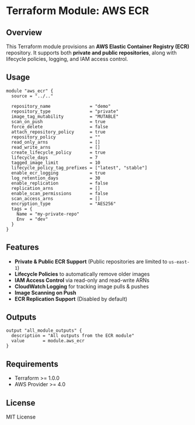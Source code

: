 # Terraform Module: AWS ECR

## Overview

This Terraform module provisions an **AWS Elastic Container Registry (ECR)** repository. It supports both **private and public repositories**, along with lifecycle policies, logging, and IAM access control.

## Usage

```hcl
module "aws_ecr" {
  source = "../.."

  repository_name               = "demo"
  repository_type               = "private"
  image_tag_mutability          = "MUTABLE"
  scan_on_push                  = true
  force_delete                  = false
  attach_repository_policy      = true
  repository_policy             = ""
  read_only_arns                = []
  read_write_arns               = []
  create_lifecycle_policy       = true
  lifecycle_days                = 7
  tagged_image_limit            = 10
  lifecycle_policy_tag_prefixes = ["latest", "stable"]
  enable_ecr_logging            = true
  log_retention_days            = 30
  enable_replication            = false
  replication_arns              = []
  enable_scan_permissions       = false
  scan_access_arns              = []
  encryption_type               = "AES256"
  tags = {
    Name = "my-private-repo"
    Env  = "dev"
  }
}
```

## Features

- **Private & Public ECR Support** (Public repositories are limited to `us-east-1`)
- **Lifecycle Policies** to automatically remove older images
- **IAM Access Control** via read-only and read-write ARNs
- **CloudWatch Logging** for tracking image pulls & pushes
- **Image Scanning on Push**
- **ECR Replication Support** (Disabled by default)

## Outputs

```hcl
output "all_module_outputs" {
  description = "All outputs from the ECR module"
  value       = module.aws_ecr
}
```

## Requirements

- Terraform >= 1.0.0
- AWS Provider >= 4.0

## License

MIT License
